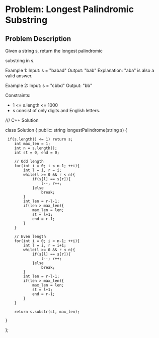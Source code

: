 # Problem: Longest Palindromic Substring

## Problem Description

Given a string s, return the longest 
palindromic
 
substring
 in s.

 

Example 1:
Input: s = "babad"
Output: "bab"
Explanation: "aba" is also a valid answer.

Example 2:
Input: s = "cbbd"
Output: "bb"
 

Constraints:

- 1 <= s.length <= 1000
- s consist of only digits and English letters.



/// C++ Solution

class Solution {
public:
    string longestPalindrome(string s) {

     if(s.length() <= 1) return s;
        int max_len = 1;
        int n = s.length();
        int st = 0, end = 0;
        
        // Odd length
        for(int i = 0; i < n-1; ++i){
            int l = i, r = i;
            while(l >= 0 && r < n){
                if(s[l] == s[r]){
                    l--; r++;
                }else
                    break;
            }
            int len = r-l-1;
            if(len > max_len){
                max_len = len;
                st = l+1;
                end = r-1;
            }
        }
        
        // Even length
        for(int i = 0; i < n-1; ++i){
            int l = i, r = i+1;
            while(l >= 0 && r < n){
                if(s[l] == s[r]){
                    l--; r++;
                }else
                    break;
            }
            int len = r-l-1;
            if(len > max_len){
                max_len = len;
                st = l+1;
                end = r-1;
            }
        }
        
        return s.substr(st, max_len);

    }
};


